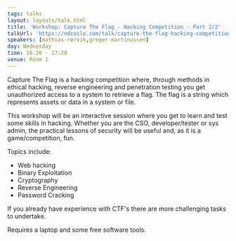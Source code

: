 ```yaml
---
tags: talks
layout: layouts/talk.html
title: 'Workshop: Capture The Flag - Hacking Competition - Part 2/2'
talkUrl: 'https://ndcoslo.com/talk/capture-the-flag-hacking-competition-part-ii/'
speakers: [mathias-rørvik,greger-martinussen]
day: Wednesday
time: 16:20 - 17:20
venue: Room 1
---
```

Capture The Flag is a hacking competition where, through methods in ethical hacking, reverse engineering and penetration testing you get unauthorized access to a system to retrieve a flag. The flag is a string which represents assets or data in a system or file.

This workshop will be an interactive session where you get to learn and test some skills in hacking. Whether you are the CSO, developer/tester or sys admin, the practical lessons of security will be useful and, as it is a game/competition, fun.

Topics include:
- Web hacking
- Binary Exploitation
- Cryptography
- Reverse Engineering
- Password Cracking

If you already have experience with CTF's there are more challenging tasks to undertake.

Requires a laptop and some free software tools.